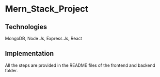 # Mern_Stack_Project

## Technologies

MongoDB, Node Js, Express Js, React

## Implementation 

All the steps are provided in the README files of the frontend and backend folder.

#
